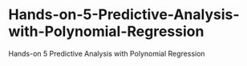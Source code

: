 # Hands-on-5-Predictive-Analysis-with-Polynomial-Regression
Hands-on 5 Predictive Analysis with Polynomial Regression
